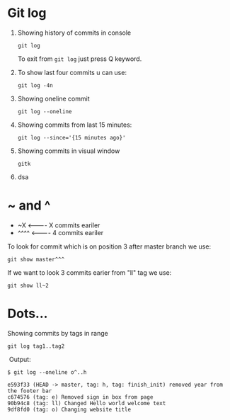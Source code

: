  # Git log

1. Showing history of commits in console

    ```
    git log
    ```

    To exit from `git log`  just press Q keyword.

2. To show last four commits u can use:

    ```
    git log -4n
    ```

3. Showing oneline commit

    ```
    git log --oneline
    ```

4. Showing commits from last 15 minutes:

    ```
    git log --since='{15 minutes ago}'
    ```

5. Showing commits in visual window

    ```
    gitk
    ```

6. dsa

# ~ and ^

- <commit>~X	<---- X commits eariler
- <commit>^^^^	<---- 4 commits eariler

To look for commit which is on position 3 after master branch we use:

```
git show master^^^
```

If we want to look 3 commits earier from "ll" tag we use:

```
git show ll~2
```

# Dots...

Showing commits by tags in range

```
git log tag1..tag2
```

​	Output:

```
$ git log --oneline o^..h

e593f33 (HEAD -> master, tag: h, tag: finish_init) removed year from the footer bar
c674576 (tag: e) Removed sign in box from page
90b94c8 (tag: ll) Changed Hello world welcome text
9df8fd0 (tag: o) Changing website title

```

